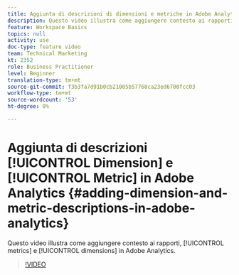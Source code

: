 ```yaml
---
title: Aggiunta di descrizioni di dimensioni e metriche in Adobe Analytics
description: Questo video illustra come aggiungere contesto ai rapporti, alle metriche e alle dimensioni in Adobe Analytics.
feature: Workspace Basics
topics: null
activity: use
doc-type: feature video
team: Technical Marketing
kt: 2352
role: Business Practitioner
level: Beginner
translation-type: tm+mt
source-git-commit: f3b3fa7d91b0cb21005b57768ca23ed6700fcc03
workflow-type: tm+mt
source-wordcount: '53'
ht-degree: 0%

---
```



# Aggiunta di descrizioni [!UICONTROL Dimension] e [!UICONTROL Metric] in Adobe Analytics {#adding-dimension-and-metric-descriptions-in-adobe-analytics}

Questo video illustra come aggiungere contesto ai rapporti, [!UICONTROL metrics] e [!UICONTROL dimensions] in Adobe Analytics.

>[!VIDEO](https://video.tv.adobe.com/v/25453/?quality=12)
